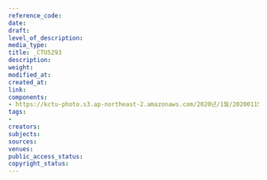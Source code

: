 ```yaml
---
reference_code: 
date: 
draft: 
level_of_description: 
media_type: 
title: _CTU5293
description: 
weight: 
modified_at: 
created_at: 
link: 
components:
- https://kctu-photo.s3.ap-northeast-2.amazonaws.com/2020년/1월/20200115_노동개악+분쇄!+노조+할+권리+쟁취!+영남대의료원+투쟁+승리!+민주노총+결의대회/_CTU5293.jpg
tags:
- 
creators: 
subjects: 
sources: 
venues: 
public_access_status: 
copyright_status: 
---
```

